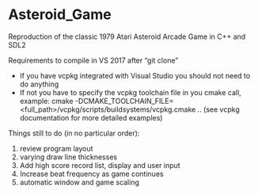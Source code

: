 # Asteroid_Game
Reproduction of the classic 1979 Atari Asteroid Arcade Game in C++ and SDL2

Requirements to compile in VS 2017 after “git clone”

- If you have vcpkg integrated with Visual Studio you should not need to do anything
- If not you have to specify the vcpkg toolchain file in you cmake call, example: cmake -DCMAKE_TOOLCHAIN_FILE=<full_path>/vcpkg/scripts/buildsystems/vcpkg.cmake .. 
(see vcpkg documentation for more detailed examples)


Things still to do (in no particular order):
1. review program layout
2. varying draw line thicknesses
3. Add high score record list, display and user input
4. Increase beat frequency as game continues
5. automatic window and game scaling

